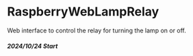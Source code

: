 # RaspberryWebLampRelay
Web interface to control the relay for turning the lamp on or off.

##### 2024/10/24 Start 
